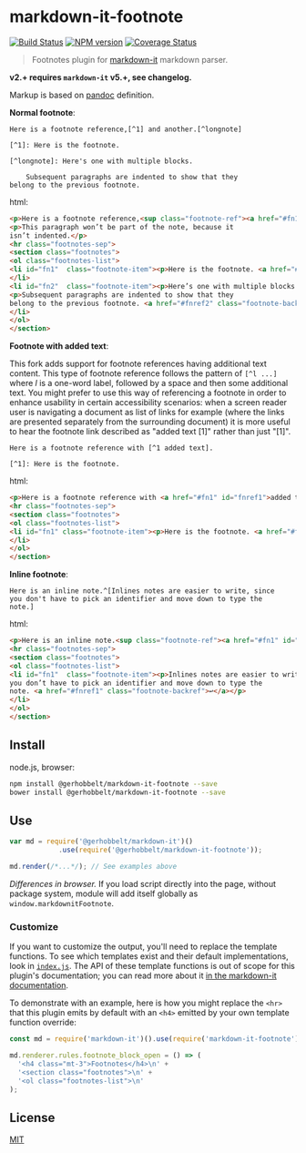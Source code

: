 # markdown-it-footnote

[![Build Status](https://img.shields.io/travis/GerHobbelt/markdown-it-footnote/master.svg?style=flat)](https://travis-ci.org/GerHobbelt/markdown-it-footnote)
[![NPM version](https://img.shields.io/npm/v/@gerhobbelt/markdown-it-footnote.svg?style=flat)](https://www.npmjs.org/package/@gerhobbelt/markdown-it-footnote)
[![Coverage Status](https://img.shields.io/coveralls/GerHobbelt/markdown-it-footnote/master.svg?style=flat)](https://coveralls.io/r/GerHobbelt/markdown-it-footnote?branch=master)

> Footnotes plugin for [markdown-it](https://github.com/markdown-it/markdown-it) markdown parser.

__v2.+ requires `markdown-it` v5.+, see changelog.__

Markup is based on [pandoc](http://johnmacfarlane.net/pandoc/README.html#footnotes) definition.

__Normal footnote__:

```
Here is a footnote reference,[^1] and another.[^longnote]

[^1]: Here is the footnote.

[^longnote]: Here's one with multiple blocks.

    Subsequent paragraphs are indented to show that they
belong to the previous footnote.
```

html:

```html
<p>Here is a footnote reference,<sup class="footnote-ref"><a href="#fn1" id="fnref1">[1]</a></sup> and another.<sup class="footnote-ref"><a href="#fn2" id="fnref2">[2]</a></sup></p>
<p>This paragraph won’t be part of the note, because it
isn’t indented.</p>
<hr class="footnotes-sep">
<section class="footnotes">
<ol class="footnotes-list">
<li id="fn1"  class="footnote-item"><p>Here is the footnote. <a href="#fnref1" class="footnote-backref">↩</a></p>
</li>
<li id="fn2"  class="footnote-item"><p>Here’s one with multiple blocks.</p>
<p>Subsequent paragraphs are indented to show that they
belong to the previous footnote. <a href="#fnref2" class="footnote-backref">↩</a></p>
</li>
</ol>
</section>
```

__Footnote with added text__:

This fork adds support for footnote references having additional text content. This type of footnote reference follows the pattern of `[^l ...]` where _l_ is a one-word label, followed by a space and then some additional text. You might prefer to use this way of referencing a footnote in order to enhance usability in certain accessibility scenarios: when a screen reader user is navigating a document as list of links for example (where the links are presented separately from the surrounding document) it is more useful to hear the footnote link described as "added text [1]" rather than just "[1]".

```
Here is a footnote reference with [^1 added text].

[^1]: Here is the footnote.
```

html:

```html
<p>Here is a footnote reference with <a href="#fn1" id="fnref1">added text<sup class="footnote-ref">[1]</sup></a>.</p>
<hr class="footnotes-sep">
<section class="footnotes">
<ol class="footnotes-list">
<li id="fn1" class="footnote-item"><p>Here is the footnote. <a href="#fnref1" class="footnote-backref">↩</a></p>
</li>
</ol>
</section>
```

__Inline footnote__:

```
Here is an inline note.^[Inlines notes are easier to write, since
you don't have to pick an identifier and move down to type the
note.]
```

html:

```html
<p>Here is an inline note.<sup class="footnote-ref"><a href="#fn1" id="fnref1">[1]</a></sup></p>
<hr class="footnotes-sep">
<section class="footnotes">
<ol class="footnotes-list">
<li id="fn1"  class="footnote-item"><p>Inlines notes are easier to write, since
you don’t have to pick an identifier and move down to type the
note. <a href="#fnref1" class="footnote-backref">↩</a></p>
</li>
</ol>
</section>
```


## Install

node.js, browser:

```bash
npm install @gerhobbelt/markdown-it-footnote --save
bower install @gerhobbelt/markdown-it-footnote --save
```

## Use

```js
var md = require('@gerhobbelt/markdown-it')()
            .use(require('@gerhobbelt/markdown-it-footnote'));

md.render(/*...*/); // See examples above
```

_Differences in browser._ If you load script directly into the page, without
package system, module will add itself globally as `window.markdownitFootnote`.


### Customize

If you want to customize the output, you'll need to replace the template
functions. To see which templates exist and their default implementations,
look in [`index.js`](index.js). The API of these template functions is out of
scope for this plugin's documentation; you can read more about it [in the
markdown-it
documentation](https://github.com/markdown-it/markdown-it/blob/master/docs/architecture.md#renderer).

To demonstrate with an example, here is how you might replace the `<hr>` that
this plugin emits by default with an `<h4>` emitted by your own template
function override:

```js
const md = require('markdown-it')().use(require('markdown-it-footnote'));

md.renderer.rules.footnote_block_open = () => (
  '<h4 class="mt-3">Footnotes</h4>\n' +
  '<section class="footnotes">\n' +
  '<ol class="footnotes-list">\n'
);
```


## License

[MIT](https://github.com/GerHobbelt/markdown-it-footnote/blob/master/LICENSE)
